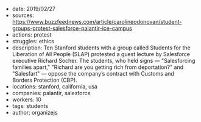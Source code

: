 - date: 2019/02/27
- sources: https://www.buzzfeednews.com/article/carolineodonovan/student-groups-protest-salesforce-palantir-ice-campus
- actions: protest
- struggles: ethics
- description: Ten Stanford students with a group called Students for the Liberation of All People (SLAP) protested a guest lecture by Salesforce executive Richard Socher. The students, who held signs — "Salesforcing families apart," "Richard are you getting rich from deportation?" and "Salesfart" — oppose the company’s contract with Customs and Borders Protection (CBP).
- locations: stanford, california, usa
- companies: palantir, salesforce
- workers: 10
- tags: students
- author: organizejs
